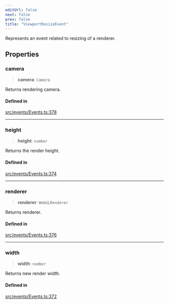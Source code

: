 ```yaml
---
editUrl: false
next: false
prev: false
title: "ViewportResizeEvent"
---
```


Represents an event related to resizing of a renderer.

## Properties

### camera

> **camera**: `Camera`

Returns rendering camera.

#### Defined in

[src/events/Events.ts:378](https://github.com/agargaro/three.ez/blob/6a659b7871154988e88d8973e76bf92863e7cc6e/src/events/Events.ts#L378)

***

### height

> **height**: `number`

Returns the render height.

#### Defined in

[src/events/Events.ts:374](https://github.com/agargaro/three.ez/blob/6a659b7871154988e88d8973e76bf92863e7cc6e/src/events/Events.ts#L374)

***

### renderer

> **renderer**: `WebGLRenderer`

Returns renderer.

#### Defined in

[src/events/Events.ts:376](https://github.com/agargaro/three.ez/blob/6a659b7871154988e88d8973e76bf92863e7cc6e/src/events/Events.ts#L376)

***

### width

> **width**: `number`

Returns new render width.

#### Defined in

[src/events/Events.ts:372](https://github.com/agargaro/three.ez/blob/6a659b7871154988e88d8973e76bf92863e7cc6e/src/events/Events.ts#L372)
